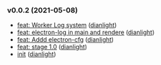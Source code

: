 ### v0.0.2 (2021-05-08)

- [feat: Worker Log system](https://github.com/dianlight/cncgo/commit/eb278b731a45908009a829cafb01148a8377838f) ([dianlight](mailto:lucio.tarantino@gmail.com))
- [feat: electron-log in main and rendere](https://github.com/dianlight/cncgo/commit/7620ccbd309cb3fa0195ace2a0b1612e90f780f7) ([dianlight](mailto:lucio.tarantino@gmail.com))
- [feat: Addd electron-cfg](https://github.com/dianlight/cncgo/commit/555adc597ab53fcc1f1bf36c408f2099c2f7d703) ([dianlight](mailto:lucio.tarantino@gmail.com))
- [feat: stage 1.0](https://github.com/dianlight/cncgo/commit/cf603a0f3f68b7592872c50bba56360407509d1b) ([dianlight](mailto:lucio.tarantino@gmail.com))
- [init](https://github.com/dianlight/cncgo/commit/474f95b2a59e76e6cdf1dea06b1cedcdc334a341) ([dianlight](mailto:lucio.tarantino@gmail.com))
